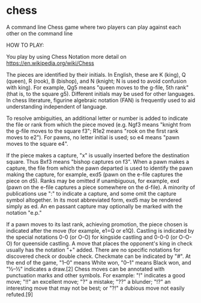 # chess
A command line Chess game where two players can play against each other on the command line

HOW TO PLAY:

You play by using Chess Notation
more detail on https://en.wikipedia.org/wiki/Chess

The pieces are identified by their initials. In English, these are K (king), Q (queen), R (rook), B (bishop), and N (knight; N is used to avoid confusion with king). For example, Qg5 means "queen moves to the g-file, 5th rank" (that is, to the square g5). Different initials may be used for other languages. In chess literature, figurine algebraic notation (FAN) is frequently used to aid understanding independent of language.

To resolve ambiguities, an additional letter or number is added to indicate the file or rank from which the piece moved (e.g. Ngf3 means "knight from the g-file moves to the square f3"; R1e2 means "rook on the first rank moves to e2"). For pawns, no letter initial is used; so e4 means "pawn moves to the square e4".

If the piece makes a capture, "x" is usually inserted before the destination square. Thus Bxf3 means "bishop captures on f3". When a pawn makes a capture, the file from which the pawn departed is used to identify the pawn making the capture, for example, exd5 (pawn on the e-file captures the piece on d5). Ranks may be omitted if unambiguous, for example, exd (pawn on the e-file captures a piece somewhere on the d-file). A minority of publications use ":" to indicate a capture, and some omit the capture symbol altogether. In its most abbreviated form, exd5 may be rendered simply as ed. An en passant capture may optionally be marked with the notation "e.p."

If a pawn moves to its last rank, achieving promotion, the piece chosen is indicated after the move (for example, e1=Q or e1Q). Castling is indicated by the special notations 0-0 (or O-O) for kingside castling and 0-0-0 (or O-O-O) for queenside castling. A move that places the opponent's king in check usually has the notation "+" added. There are no specific notations for discovered check or double check. Checkmate can be indicated by "#". At the end of the game, "1–0" means White won, "0–1" means Black won, and "½–½" indicates a draw.[2] Chess moves can be annotated with punctuation marks and other symbols. For example: "!" indicates a good move; "!!" an excellent move; "?" a mistake; "??" a blunder; "!?" an interesting move that may not be best; or "?!" a dubious move not easily refuted.[9]

